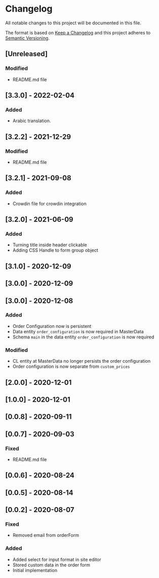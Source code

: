 # Changelog

All notable changes to this project will be documented in this file.

The format is based on [Keep a Changelog](http://keepachangelog.com/en/1.0.0/)
and this project adheres to [Semantic Versioning](http://semver.org/spec/v2.0.0.html).

## [Unreleased]

### Modified
- README.md file

## [3.3.0] - 2022-02-04

### Added
- Arabic translation.

## [3.2.2] - 2021-12-29

### Modified
- README.md file

## [3.2.1] - 2021-09-08

### Added
- Crowdin file for crowdin integration

## [3.2.0] - 2021-06-09

### Added
- Turning title inside header clickable
- Adding CSS Handle to form group object

## [3.1.0] - 2020-12-09

## [3.0.0] - 2020-12-09

## [3.0.0] - 2020-12-08
### Added
- Order Configuration now is persistent
- Data entity `order_configuration` is now required in MasterData
- Schema `main` in the data entity `order_configuration` is now required

### Modified
- CL entity at MasterData no longer persists the order configuration
- Order configuration is now separate from `custom_prices`

## [2.0.0] - 2020-12-01

## [1.0.0] - 2020-12-01

## [0.0.8] - 2020-09-11

## [0.0.7] - 2020-09-03
### Fixed
- README.md file

## [0.0.6] - 2020-08-24

## [0.0.5] - 2020-08-14

## [0.0.2] - 2020-08-07
### Fixed
- Removed email from orderForm

### Added

- Added select for input format in site editor
- Stored custom data in the order form
- Initial implementation
